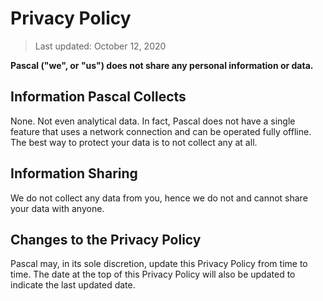 # Privacy Policy

> Last updated: October 12, 2020

**Pascal ("we", or "us") does not share any personal information or data.**

## Information Pascal Collects

None. Not even analytical data. In fact, Pascal does not have a single feature that uses a network connection and can be operated fully offline. The best way to protect your data is to not collect any at all.

## Information Sharing

We do not collect any data from you, hence we do not and cannot share your data with anyone.

## Changes to the Privacy Policy

Pascal may, in its sole discretion, update this Privacy Policy from time to time. The date at the top of this Privacy Policy will also be updated to indicate the last updated date.
